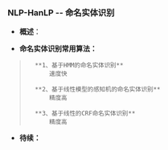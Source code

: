 ### NLP-HanLP -- 命名实体识别
- **概述**：
>
>
>
>
>
>
>
>
>

- **命名实体识别常用算法：**
>       **1、基于HMM的命名实体识别**
>           速度快
>
>       **2、基于线性模型的感知机的命名实体识别**
>           精度高
>
>       **3、基于线性的CRF命名实体识别**
>           精度高
>
>
>
>
>
>
>
>
>
>
>
>
>
>
>
>
>
>
>
>
>

- **待续：**
>
>
>
>
>
>
>
